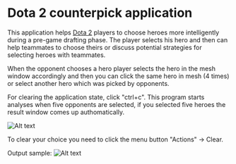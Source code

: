 # Dota 2 counterpick application
This application helps [Dota 2](https://en.wikipedia.org/wiki/Dota_2) players to choose heroes more intelligently during a pre-game drafting phase. The player selects his hero and then can help teammates to choose theirs or discuss potential strategies for selecting heroes with teammates.

When the opponent chooses a hero player selects the hero in the mesh window accordingly and then you can click the same hero in mesh (4 times) or select another hero which was picked by opponents. 

For clearing the application state, click "ctrl+c". This program starts analyses when five opponents are selected, if you selected five heroes the result window comes up authomatically.

![Alt text](https://github.com/vsushko/dota-counterpick/blob/master/images/pic1.png "Heroes List")

To clear your choice you need to click the menu button "Actions" -> Clear.

Output sample:
![Alt text](https://github.com/vsushko/dota-counterpick/blob/master/images/pic2.png "Output dialog")
